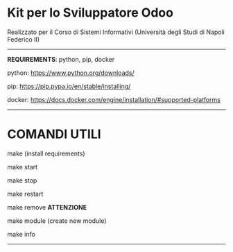 # Kit per lo Sviluppatore Odoo
Realizzato per il Corso di Sistemi Informativi (Università degli Studi di Napoli Federico II)

--------------------------------------------------------------------------------

**REQUIREMENTS**: python, pip, docker

python: https://www.python.org/downloads/

pip: https://pip.pypa.io/en/stable/installing/

docker: https://docs.docker.com/engine/installation/#supported-platforms

--------------------------------------------------------------------------------

#  COMANDI UTILI #

 make (install requirements)

 make start

 make stop

 make restart

 make remove **ATTENZIONE**

 make module (create new module)

 make info

--------------------------------------------------------------------------------
